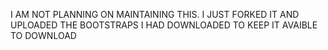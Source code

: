 I AM NOT PLANNING ON MAINTAINING THIS. I JUST FORKED IT AND UPLOADED THE BOOTSTRAPS I HAD DOWNLOADED TO KEEP IT AVAIBLE TO DOWNLOAD
